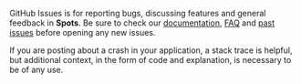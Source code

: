GitHub Issues is for reporting bugs, discussing features and general feedback in **Spots**. Be sure to check our [documentation](http://cocoadocs.org/docsets/Components), [FAQ](https://github.com/hyperoslo/Spots/wiki/FAQ) and [past issues](https://github.com/hyperoslo/Spots/issues?state=closed) before opening any new issues.

If you are posting about a crash in your application, a stack trace is helpful, but additional context, in the form of code and explanation, is necessary to be of any use.
